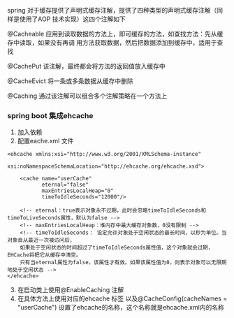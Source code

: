spring 对于缓存提供了声明式缓存注解，提供了四种类型的声明式缓存注解（同样是使用了AOP 技术实现）这四个注解如下

@Cacheable  应用到读取数据的方法上，即可缓存的方法，如查找方法：先从缓存中读取，如果没有再调 用方法获取数据，然后把数据添加到缓存中，适用于查找

@CachePut  该注解，最终都会将方法的返回值放入缓存中 

@CacheEvict 将一条或多条数据从缓存中删除

@Caching  通过该注解可以组合多个注解策略在一个方法上

### spring boot  集成ehcache  

1. 加入依赖
2. 配置eache.xml 文件

```
<ehcache xmlns:xsi="http://www.w3.org/2001/XMLSchema-instance"
         xsi:noNamespaceSchemaLocation="http://ehcache.org/ehcache.xsd">

    <cache name="userCache"
           eternal="false"
           maxEntriesLocalHeap="0"
           timeToIdleSeconds="12000"/>

    <!-- eternal：true表示对象永不过期，此时会忽略timeToIdleSeconds和timeToLiveSeconds属性，默认为false -->
    <!-- maxEntriesLocalHeap：堆内存中最大缓存对象数，0没有限制 -->
    <!-- timeToIdleSeconds： 设定允许对象处于空闲状态的最长时间，以秒为单位。当对象自从最近一次被访问后，
    如果处于空闲状态的时间超过了timeToIdleSeconds属性值，这个对象就会过期，EHCache将把它从缓存中清空。
    只有当eternal属性为false，该属性才有效。如果该属性值为0，则表示对象可以无限期地处于空闲状态 -->
</ehcache>
```
3. 在启动类上使用@EnableCaching 注解
4.  在具体方法上使用对应的ehcache 标签 以及@CacheConfig(cacheNames = "userCache") 设置了ehcache的名称，这个名称就是ehcache.xml内的名称